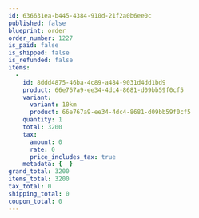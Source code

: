 ```yaml
---
id: 636631ea-b445-4384-910d-21f2a0b6ee0c
published: false
blueprint: order
order_number: 1227
is_paid: false
is_shipped: false
is_refunded: false
items:
  -
    id: 8ddd4875-46ba-4c89-a484-9031d4dd1bd9
    product: 66e767a9-ee34-4dc4-8681-d09bb59f0cf5
    variant:
      variant: 10km
      product: 66e767a9-ee34-4dc4-8681-d09bb59f0cf5
    quantity: 1
    total: 3200
    tax:
      amount: 0
      rate: 0
      price_includes_tax: true
    metadata: {  }
grand_total: 3200
items_total: 3200
tax_total: 0
shipping_total: 0
coupon_total: 0
---
```

